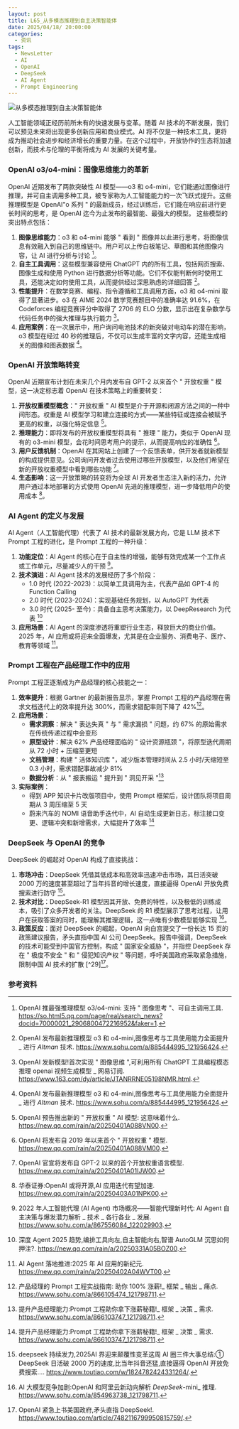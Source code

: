 ```yaml
---
layout: post
title: L65_从多模态推理到自主决策智能体
date: 2025/04/18/ 20:00:00
categories:
  - 资讯
tags:
  - NewsLetter
  - AI
  - OpenAI
  - DeepSeek
  - AI Agent
  - Prompt Engineering
---
```

![从多模态推理到自主决策智能体](https://pics.naaln.com/2025-04-19-605fa627935246ad88d2e4b8a30dd7d9.png-basicBlog)

人工智能领域正经历前所未有的快速发展与变革。随着 AI 技术的不断发展，我们可以预见未来将出现更多创新应用和商业模式。AI 将不仅是一种技术工具，更将成为推动社会进步和经济增长的重要力量。在这个过程中，开放协作的生态将加速创新，而技术与伦理的平衡将成为 AI 发展的关键考量。

### OpenAI o3/o4-mini：图像思维能力的革新

OpenAI 近期发布了两款突破性 AI 模型——o3 和 o4-mini，它们能通过图像进行推理，并可自主调用多种工具，被专家称为人工智能能力的一次飞跃式提升。这些推理模型是 OpenAI"o 系列 " 的最新成员，经过训练后，它们能在响应前进行更长时间的思考，是 OpenAI 迄今为止发布的最智能、最强大的模型。
这些模型的突出特点包括：
1. **图像思维能力**：o3 和 o4-mini 能够 " 看到 " 图像并以此进行思考，将图像信息有效融入到自己的思维链中。用户可以上传白板笔记、草图和其他图像内容，让 AI 进行分析与讨论 [^1]。
2. **自主工具调用**：这些模型兼容使用 ChatGPT 内的所有工具，包括网页搜索、图像生成和使用 Python 进行数据分析等功能。它们不仅能判断何时使用工具，还能决定如何使用工具，从而提供经过深思熟虑的详细回答 [^2]。
3. **性能提升**：在数学竞赛、编程、指令遵循和工具调用方面，o3 和 o4-mini 取得了显著进步。o3 在 AIME 2024 数学竞赛题目中的准确率达 91.6%，在 Codeforces 编程竞赛评分中取得了 2706 的 ELO 分数，显示出在复杂数学与代码任务中的强大推理与执行能力 [^3]。
4. **应用案例**：在一次展示中，用户询问电池技术的新突破对电动车的潜在影响，o3 模型在经过 40 秒的推理后，不仅可以生成丰富的文字内容，还能生成相关的图像和图表数据 [^2]。

### OpenAI 开放策略转变

OpenAI 近期宣布计划在未来几个月内发布自 GPT-2 以来首个 " 开放权重 " 模型，这一决定标志着 OpenAI 在技术策略上的重要转变：
1. **开放权重模型概念**：" 开放权重 " AI 模型是介于开源和闭源方法之间的一种中间形态。权重是 AI 模型学习和建立连接的方式——某些特征或连接会被赋予更高的权重，以强化特定信息 [^4]。
2. **推理能力**：即将发布的开放权重模型将具有 " 推理 " 能力，类似于 OpenAI 现有的 o3-mini 模型，会花时间思考用户的提示，从而提高响应的准确性 [^5]。
3. **用户反馈机制**：OpenAI 在其网站上创建了一个反馈表单，供开发者就新模型的构成提供意见。公司询问开发者过去使用过哪些开放模型，以及他们希望在新的开放权重模型中看到哪些功能 [^6]。
4. **生态影响**：这一开放策略的转变将为全球 AI 开发者生态注入新的活力，允许用户通过本地部署的方式使用 OpenAI 先进的推理模型，进一步降低用户的使用成本 [^7]。

### AI Agent 的定义与发展

AI Agent（人工智能代理）代表了 AI 技术的最新发展方向，它是 LLM 技术下 Prompt 工程的进化，是 Prompt 工程的一种升级：
1. **功能定位**：AI Agent 的核心在于自主性的增强，能够有效完成某一个工作点或工作单元，尽量减少人的干预 [^8]。
2. **技术演进**：AI Agent 技术的发展经历了多个阶段：
	- 1.0 时代 (2022-2023)：以简单工具调用为主，代表产品如 GPT-4 的 Function Calling
	- 2.0 时代 (2023-2024)：实现基础任务规划，以 AutoGPT 为代表
	- 3.0 时代 (2025- 至今)：具备自主思考决策能力，以 DeepResearch 为代表 [^9]
3. **应用场景**：AI Agent 的深度渗透将重塑行业生态，释放巨大的商业价值。2025 年，AI 应用或将迎来全面爆发，尤其是在企业服务、消费电子、医疗、教育等领域 [^10]。

### Prompt 工程在产品经理工作中的应用

Prompt 工程正逐渐成为产品经理的核心技能之一：
1. **效率提升**：根据 Gartner 的最新报告显示，掌握 Prompt 工程的产品经理在需求文档迭代上的效率提升达 300%，而需求错配率则下降了 42%[^11]。
2. **应用场景**：
	- **需求洞察**：解决 " 表达失真 " 与 " 需求漏损 " 问题，约 67% 的原始需求在传统传递过程中会变形
	- **原型设计**：解决 62% 产品经理面临的 " 设计资源瓶颈 "，将原型迭代周期从 72 小时 + 压缩至更短
	- **文档管理**：构建 " 活体知识库 "，减少版本管理时间从 2.5 小时/天缩短至 0.3 小时，需求错配事故减少 81%
	- **数据分析**：从 " 报表搬运 " 提升到 " 洞见开采 "[^12]
3. **实际案例**：
	- 得到 APP 知识卡片改版项目中，使用 Prompt 框架后，设计团队将项目周期从 3 周压缩至 5 天
	- 蔚来汽车的 NOMI 语音助手迭代中，AI 自动生成更新日志，标注接口变更、逻辑冲突和新增需求，大幅提升了效率 [^12]

### DeepSeek 与 OpenAI 的竞争

DeepSeek 的崛起对 OpenAI 构成了直接挑战：
1. **市场冲击**：DeepSeek 凭借其低成本和高效率迅速冲击市场，其日活突破 2000 万的速度甚至超过了当年抖音的增长速度，直接逼得 OpenAI 开放免费搜索进行防守 [^13]。
2. **技术对比**：DeepSeek-R1 模型因其开放、免费的特性，以及极低的训练成本，吸引了众多开发者的关注。DeepSeek 的 R1 模型展示了思考过程，让用户在获取答案的同时，能理解其推理逻辑，这一点唯有少数模型能够实现 [^14]。
3. **政策反应**：面对 DeepSeek 的崛起，OpenAI 向白宫提交了一份长达 15 页的政策建议报告，矛头直指中国 AI 公司 DeepSeek。报告中强调，DeepSeek 的技术可能受到中国官方控制，构成 " 国家安全威胁 "，并指控 DeepSeek 存在 " 极度不安全 " 和 " 侵犯知识产权 " 等问题，呼吁美国政府采取紧急措施，限制中国 AI 技术的扩散 [^29][^15]。

### 参考资料

[^1]: OpenAI 推最强推理模型 o3/o4-mini: 支持 " 图像思考 "、可自主调用工具. https://so.html5.qq.com/page/real/search_news?docid=70000021_2906800472216952&faker=1.
[^2]: OpenAI 发布最新推理模型 o3 和 o4-mini,图像思考与工具使用能力全面提升 _ 进行 _Altman_ 技术. https://www.sohu.com/a/885444995_121956424.
[^3]: OpenAI 发新模型!首次实现 " 图像思维 ",可利用所有 ChatGPT 工具编程模态推理 openai 视频生成模型 _ 网易订阅. https://www.163.com/dy/article/JTANRRNE05198NMR.html.
[^4]: OpenAI 预告推出新的 " 开放权重 " AI 模型: 这意味着什么. https://new.qq.com/rain/a/20250401A088VN00.
[^5]: OpenAI 将发布自 2019 年以来首个 " 开放权重 " 模型. https://new.qq.com/rain/a/20250401A088VM00.
[^6]: OpenAI 官宣将发布自 GPT-2 以来的首个开放权重语言模型. https://new.qq.com/rain/a/20250401A01IJW00.
[^7]: 华泰证券:OpenAI 或将开源,AI 应用迭代有望加速. https://new.qq.com/rain/a/20250403A01NPK00.
[^8]: 2022 年人工智能代理 (AI Agent) 市场概况——智能代理新时代: AI Agent 自主决策与爆发潜力解析 _ 技术 _ 各行各业 _ 发展. https://www.sohu.com/a/867556084_122029903.
[^9]: 深度 Agent 2025 趋势,编排工具向左,自主智能向右,智谱 AutoGLM 沉思如何押注?. https://new.qq.com/rain/a/20250331A05BOZ00.
[^10]: AI Agent 落地推进:2025 年 AI 应用的新纪元. https://new.qq.com/rain/a/20250402A04WVT00.
[^11]: 产品经理的 Prompt 工程实战指南: 助你 100% 涨薪!_ 框架 _ 输出 _ 痛点. https://www.sohu.com/a/866105474_121798711.
[^12]: 提升产品经理能力:Prompt 工程助你拿下涨薪秘籍!_ 框架 _ 决策 _ 需求. https://www.sohu.com/a/866103747_121798711.
[^13]: deepseek 持续发力,2025AI 界迎来颠覆性变革这周 AI 圈三件大事总结:① DeepSeek 日活破 2000 万的速度,比当年抖音还猛,直接逼得 OpenAI 开放免费搜索…. https://www.toutiao.com/w/1824782424331264/.
[^14]: AI 大模型竞争加剧:OpenAI 和阿里云新动向解析 _DeepSeek_-mini_ 推理. https://www.sohu.com/a/854963738_121798711.
[^15]: OpenAI 紧急上书美国政府,矛头直指 DeepSeek!. https://www.toutiao.com/article/7482116799950815759/.
